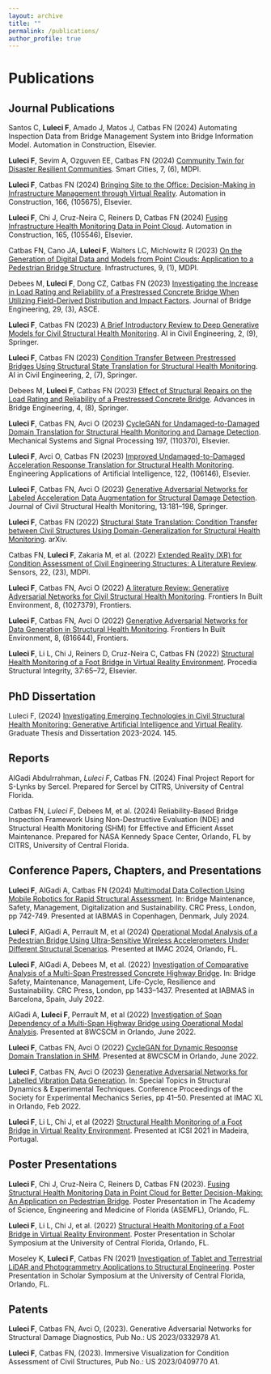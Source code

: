 ```yaml
---
layout: archive
title: ""
permalink: /publications/
author_profile: true
---
```


# Publications

## Journal Publications

Santos C, **Luleci F**, Amado J, Matos J, Catbas FN (2024) Automating Inspection Data from Bridge Management System into Bridge Information Model. Automation in Construction, Elsevier.

**Luleci F**, Sevim A, Ozguven EE, Catbas FN (2024) [Community Twin for Disaster Resilient Communities](https://www.mdpi.com/2624-6511/7/6/137). Smart Cities, 7, (6), MDPI.

**Luleci F**, Catbas FN (2024) [Bringing Site to the Office: Decision-Making in Infrastructure Management through Virtual Reality](https://doi.org/10.1016/j.autcon.2024.105675). Automation in Construction, 166, (105675), Elsevier.

**Luleci F**, Chi J, Cruz-Neira C, Reiners D, Catbas FN (2024) [Fusing Infrastructure Health Monitoring Data in Point Cloud](https://doi.org/10.1016/j.autcon.2024.105546). Automation in Construction, 165, (105546), Elsevier.

Catbas FN, Cano JA, **Luleci F**, Walters LC, Michlowitz R (2023) [On the Generation of Digital Data and Models from Point Clouds: Application to a Pedestrian Bridge Structure](https://www.mdpi.com/2412-3811/9/1/6). Infrastructures, 9, (1), MDPI.

Debees M, **Luleci F**, Dong CZ, Catbas FN (2023) [Investigating the Increase in Load Rating and Reliability of a Prestressed Concrete Bridge When Utilizing Field-Derived Distribution and Impact Factors](https://doi.org/10.1061/JBENF2.BEENG-6485). Journal of Bridge Engineering, 29, (3), ASCE.

**Luleci F**, Catbas FN (2023) [A Brief Introductory Review to Deep Generative Models for Civil Structural Health Monitoring](https://doi.org/10.1007/s43503-023-00017-z). AI in Civil Engineering, 2, (9), Springer.

**Luleci F**, Catbas FN (2023) [Condition Transfer Between Prestressed Bridges Using Structural State Translation for Structural Health Monitoring](https://doi.org/10.1007/s43503-023-00016-0). AI in Civil Engineering, 2, (7), Springer.

Debees M, **Luleci F**, Catbas FN (2023) [Effect of Structural Repairs on the Load Rating and Reliability of a Prestressed Concrete Bridge](https://doi.org/10.1186/s43251-023-00087-0). Advances in Bridge Engineering, 4, (8), Springer.

**Luleci F**, Catbas FN, Avci O (2023) [CycleGAN for Undamaged-to-Damaged Domain Translation for Structural Health Monitoring and Damage Detection]( https://doi.org/10.1016/j.ymssp.2023.110370). Mechanical Systems and Signal Processing 197, (110370), Elsevier. 

**Luleci F**, Avci O, Catbas FN (2023) [Improved Undamaged-to-Damaged Acceleration Response Translation for Structural Health Monitoring](https://doi.org/10.1016/j.engappai.2023.106146). Engineering Applications of Artificial Intelligence, 122, (106146), Elsevier. 

**Luleci F**, Catbas FN, Avci O (2023) [Generative Adversarial Networks for Labeled Acceleration Data Augmentation for Structural Damage Detection](https://doi.org/10.1007/s13349-022-00627-8). Journal of Civil Structural Health Monitoring, 13:181–198, Springer. 

**Luleci F**, Catbas FN (2022) [Structural State Translation: Condition Transfer between Civil Structures Using Domain-Generalization for Structural Health Monitoring](https://doi.org/10.48550/arXiv.2212.14048). arXiv.

Catbas FN, **Luleci F**, Zakaria M, et al. (2022) [Extended Reality (XR) for Condition Assessment of Civil Engineering Structures: A Literature Review](https://doi.org/10.3390/s22239560). Sensors, 22, (23), MDPI.  

**Luleci F**, Catbas FN, Avci O (2022) [A literature Review: Generative Adversarial Networks for Civil Structural Health Monitoring](https://doi.org/10.3389/fbuil.2022.1027379). Frontiers In Built Environment, 8, (1027379), Frontiers.

**Luleci F**, Catbas FN, Avci O (2022) [Generative Adversarial Networks for Data Generation in Structural Health Monitoring](https://doi.org/10.3389/fbuil.2022.816644). Frontiers In Built Environment, 8, (816644), Frontiers. 

**Luleci F**, Li L, Chi J, Reiners D, Cruz-Neira C, Catbas FN (2022) [Structural Health Monitoring of a Foot Bridge in Virtual Reality Environment](https://doi.org/10.1016/j.prostr.2022.01.060). Procedia Structural Integrity, 37:65–72, Elsevier.

## PhD Dissertation

Luleci F, (2024) [Investigating Emerging Technologies in Civil Structural Health Monitoring: Generative Artificial Intelligence and Virtual Reality](https://stars.library.ucf.edu/etd2023/145). Graduate Thesis and Dissertation 2023-2024. 145.

## Reports

AlGadi Abdulrrahman, *Luleci F*, Catbas FN. (2024) Final Project Report for S-Lynks by Sercel. Prepared for Sercel by CITRS, University of Central Florida.

Catbas FN, *Luleci F*, Debees M, et al. (2024) Reliability-Based Bridge Inspection Framework Using Non-Destructive Evaluation (NDE) and Structural Health Monitoring (SHM) for Effective and Efficient Asset Maintenance. Prepared for NASA Kennedy Space Center, Orlando, FL by CITRS, University of Central Florida.


## Conference Papers, Chapters, and Presentations

**Luleci F**, AlGadi A, Catbas FN (2024) [Multimodal Data Collection Using Mobile Robotics for Rapid Structural Assessment](https://doi.org/10.1201/9781003483755-86). In: Bridge Maintenance, Safety, Management, Digitalization and Sustainability. CRC Press, London, pp 742-749. Presented at IABMAS in Copenhagen, Denmark, July 2024.

**Luleci F**, AlGadi A, Perrault M, et al (2024) [Operational Modal Analysis of a Pedestrian Bridge Using Ultra-Sensitive Wireless Accelerometers Under Different Structural Scenarios](https://www.researchgate.net/publication/385005645_Operational_Modal_Analysis_of_a_Pedestrian_Bridge_Using_Ultra-Sensitive_Wireless_Accelerometers_Under_Different_Structural_Scenarios). Presented at IMAC 2024, Orlando, FL.

**Luleci F**, AlGadi A, Debees M, et al. (2022) [Investigation of Comparative Analysis of a Multi-Span Prestressed Concrete Highway Bridge](http://dx.doi.org/10.1201/9781003322641-174). In: Bridge Safety, Maintenance, Management, Life-Cycle, Resilience and Sustainability. CRC Press, London, pp 1433–1437. Presented at IABMAS in Barcelona, Spain, July 2022.

AlGadi A, **Luleci F**, Perrault M, et al (2022) [Investigation of Span Dependency of a Multi-Span Highway Bridge using Operational Modal Analysis](https://www.researchgate.net/publication/371251319_Investigation_of_Span_Dependency_of_a_Multi-Span_Highway_Bridge). Presented at 8WCSCM in Orlando, June 2022.

**Luleci F**, Catbas FN, Avci O (2022) [CycleGAN for Dynamic Response Domain Translation in SHM](https://www.researchgate.net/publication/371251316_CycleGAN_for_Dynamic_Response_Domain_Translation_in_SHM). Presented at 8WCSCM in Orlando, June 2022.

**Luleci F**, Catbas FN, Avci O (2023) [Generative Adversarial Networks for Labelled Vibration Data Generation](https://doi.org/10.1007/978-3-031-05405-1_5). In: Special Topics in Structural Dynamics & Experimental Techniques. Conference Proceedings of the Society for Experimental Mechanics Series, pp 41–50. Presented at IMAC XL in Orlando, Feb 2022.

**Luleci F**, Li L, Chi J, et al (2022) [Structural Health Monitoring of a Foot Bridge in Virtual Reality Environment](https://doi.org/10.1016/j.prostr.2022.01.060). Presented at ICSI 2021 in Madeira, Portugal.

## Poster Presentations

**Luleci F**, Chi J, Cruz-Neira C, Reiners D, Catbas FN (2023). [Fusing Structural Health Monitoring Data in Point Cloud for Better Decision-Making: An Application on Pedestrian Bridge](https://www.researchgate.net/publication/375282085_Fusing_Structural_Health_Monitoring_Data_in_Point_Cloud_An_Application_on_Pedestrian_Bridge). Poster Presentation in The Academy of Science, Engineering and Medicine of Florida (ASEMFL), Orlando, FL.

**Luleci F**, Li L, Chi J, et al. (2022) [Structural Health Monitoring of a Foot Bridge in Virtual Reality Environment](https://doi.org/10.13140/RG.2.2.27905.33124). Poster Presentation in Scholar Symposium at the University of Central Florida, Orlando, FL.

Moseley K, **Luleci F**, Catbas FN (2021) [Investigation of Tablet and Terrestrial LiDAR and Photogrammetry Applications to Structural Engineering](https://doi.org/10.13140/RG.2.2.10193.66406). Poster Presentation in Scholar Symposium at the University of Central Florida, Orlando, FL. 

## Patents

**Luleci F**, Catbas FN, Avci O, (2023). Generative Adversarial Networks for Structural Damage Diagnostics, Pub No.: US 2023/0332978 A1.

**Luleci F**, Catbas FN, (2023). Immersive Visualization for Condition Assessment of Civil Structures, Pub No.: US 2023/0409770 A1.


